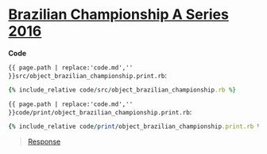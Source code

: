 # [Brazilian Championship A Series 2016](code.zip)

**Code**

`{{ page.path | replace:'code.md','' }}src/object_brazilian_championship.print.rb`:

```rb
{% include_relative code/src/object_brazilian_championship.rb %}
```

`{{ page.path | replace:'code.md','' }}code/print/object_brazilian_championship.print.rb`:

```rb
{% include_relative code/print/object_brazilian_championship.print.rb %}
```

> [Response](response/src/object_brazilian_championship.rb)
